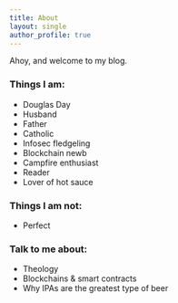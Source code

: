 ```yaml
---
title: About
layout: single
author_profile: true
---
```


Ahoy, and welcome to my blog. 

<h3>Things I am:</h3>

- Douglas Day
- Husband
- Father
- Catholic
- Infosec fledgeling
- Blockchain newb
- Campfire enthusiast
- Reader
- Lover of hot sauce

<h3>Things I am not:</h3>

- Perfect

<h3>Talk to me about:</h3>

- Theology
- Blockchains & smart contracts
- Why IPAs are the greatest type of beer
